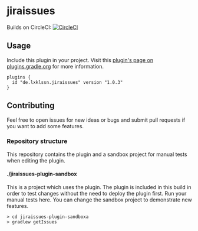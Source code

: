 # jiraissues

Builds on CircleCI: 
[![CircleCI](https://circleci.com/gh/lxklssn/jiraissues/tree/master.svg?style=svg)](https://circleci.com/gh/lxklssn/jiraissues/tree/master)

## Usage

Include this plugin in your project. Visit this 
[plugin's page on plugins.gradle.org](https://plugins.gradle.org/plugin/de.lxklssn.jiraissues) 
for more information. 

```
plugins {
  id "de.lxklssn.jiraissues" version "1.0.3"
}
```

## Contributing

Feel free to open issues for new ideas or bugs and submit pull requests if you want to add some features.

### Repository structure

This repository contains the plugin and a sandbox project for manual tests when editing the plugin.

#### ./jiraissues-plugin-sandbox

This is a project which uses the plugin. The plugin is included in this build in order to test changes without the need to deploy the plugin first.
Run your manual tests here. You can change the sandbox project to demonstrate new features.

```
> cd jiraissues-plugin-sandboxa
> gradlew getIssues
```